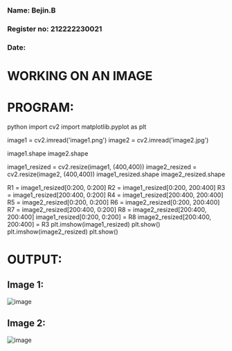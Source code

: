 <H3>Name: Bejin.B </H3>
<H3>Register no: 212222230021</H3>
<H3>Date: </H3>

# WORKING ON AN IMAGE

# PROGRAM:
python
import cv2
import matplotlib.pyplot as plt

image1 = cv2.imread('image1.png')
image2 = cv2.imread('image2.jpg')

image1.shape
image2.shape

image1_resized = cv2.resize(image1, (400,400))
image2_resized = cv2.resize(image2, (400,400))
image1_resized.shape
image2_resized.shape

R1 = image1_resized[0:200, 0:200]
R2 = image1_resized[0:200, 200:400]
R3 = image1_resized[200:400, 0:200]
R4 = image1_resized[200:400, 200:400]
R5 = image2_resized[0:200, 0:200]
R6 = image2_resized[0:200, 200:400]
R7 = image2_resized[200:400, 0:200]
R8 = image2_resized[200:400, 200:400]
image1_resized[0:200, 0:200] = R8
image2_resized[200:400, 200:400] = R3
plt.imshow(image1_resized)
plt.show()
plt.imshow(image2_resized)
plt.show()

# OUTPUT:
## Image 1:
  ![image](https://github.com/user-attachments/assets/730957b5-7f53-4fe3-917b-72e67caaaa06)

## Image 2:
  ![image](https://github.com/user-attachments/assets/667a0551-42f8-4d86-bf0e-ef3c5a7f1016)

